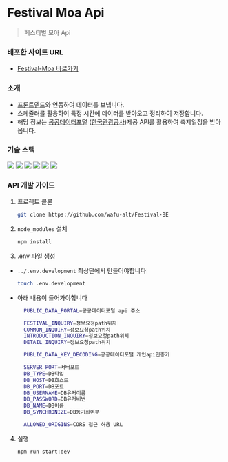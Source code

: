 # Festival Moa Api

> 페스티벌 모아 Api

### 배포한 사이트 URL

- <a href="http://ec2-13-125-195-205.ap-northeast-2.compute.amazonaws.com/" target="_blank">Festival-Moa 바로가기</a>

### 소개

- [프론트엔드](https://github.com/wafu-alt/Festival-FE)와 연동하여 데이터를 보냅니다.
- 스케쥴러를 활용하여 특정 시간에 데이터를 받아오고 정리하여 저장합니다.
- 해당 정보는 [공공데이터포털](https://www.data.go.kr/tcs/dss/selectApiDataDetailView.do?publicDataPk=15101578#/API%20%EB%AA%A9%EB%A1%9D/detailIntro1) ([한국관광공사](https://api.visitkorea.or.kr/#/hubTourSearch))제공 API를 활용하여 축제일정을 받아옵니다.

### 기술 스택

   <img src="https://img.shields.io/badge/nestjs-black?style=for-the-badge&logo=nestjs&logoColor=#E0234E">
   <img src="https://img.shields.io/badge/typeorm-black?style=for-the-badge&logo=typeorm&logoColor=#FE0803">
   <img src="https://img.shields.io/badge/postgresql-black?style=for-the-badge&logo=postgresql&logoColor=#4169E1">
   <img src="https://img.shields.io/badge/npm-black?style=for-the-badge&logo=npm&logoColor=#CB3837">
   <img src="https://img.shields.io/badge/pm2-black?style=for-the-badge&logo=pm2&logoColor=#2B037A">
   <img src="https://img.shields.io/badge/nginx-black?style=for-the-badge&logo=nginx&logoColor=#009639">

### API 개발 가이드

1. 프로젝트 클론

   ```sh
   git clone https://github.com/wafu-alt/Festival-BE
   ```

2. `node_modules` 설치

   ```sh
   npm install
   ```

3. .env 파일 생성

- `../.env.development` 최상단에서 만들어야합니다

  ```sh
  touch .env.development
  ```

- 아래 내용이 들어가야합니다

  ```sh
    PUBLIC_DATA_PORTAL=공공데이터포털 api 주소

    FESTIVAL_INQUIRY=정보요청path위치
    COMMON_INQUIRY=정보요청path위치
    INTRODUCTION_INQUIRY=정보요청path위치
    DETAIL_INQUIRY=정보요청path위치

    PUBLIC_DATA_KEY_DECODING=공공데이터포털 개인api인증키

    SERVER_PORT=서버포트
    DB_TYPE=DB타입
    DB_HOST=DB호스트
    DB_PORT=DB포트
    DB_USERNAME=DB유저이름
    DB_PASSWORD=DB유저비번
    DB_NAME=DB이름
    DB_SYNCHRONIZE=DB동기화여부

    ALLOWED_ORIGINS=CORS 접근 허용 URL
  ```

4. 실행
   ```sh
   npm run start:dev
   ```

